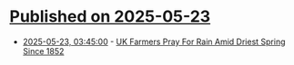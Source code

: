 # [Published on 2025-05-23](index.md)

* [2025-05-23, 03:45:00](https://soylentnews.org/article.pl?sid=25/05/21/2216220&from=rss) - [UK Farmers Pray For Rain Amid Driest Spring Since 1852](https://soylentnews.org/article.pl?sid=25/05/21/2216220&from=rss)
